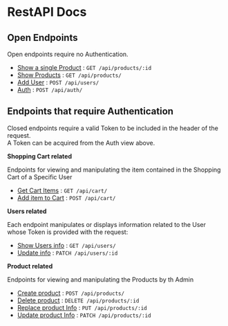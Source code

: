 # RestAPI Docs 

## Open Endpoints

Open endpoints require no Authentication.

* [Show a single Product](https://github.com/dar4kamal/BookStore/tree/master/Api_Docs/products/get_single_product.md) : `GET /api/products/:id`
* [Show Products](https://github.com/dar4kamal/BookStore/tree/master/Api_Docs/products/show_products.md) : `GET /api/products/`
* [Add User](https://github.com/dar4kamal/BookStore/tree/master/Api_Docs/users/add_user.md) : `POST /api/users/`
* [Auth](https://github.com/dar4kamal/BookStore/tree/master/Api_Docs/auth/auth.md) : `POST /api/auth/`

## Endpoints that require Authentication

Closed endpoints require a valid Token to be included in the header of the
request.<br> A Token can be acquired from the Auth view above.

**Shopping Cart related**

Endpoints for viewing and manipulating the item contained in the Shopping Cart of a Specific User

* [Get Cart Items](https://github.com/dar4kamal/BookStore/tree/master/Api_Docs/Shopping_Cart/get_cart_items.md) : `GET /api/cart/`
* [Add item to Cart](https://github.com/dar4kamal/BookStore/tree/master/Api_Docs/Shopping_Cart/add_product_to_cart.md) : `POST /api/cart/`

**Users related**

Each endpoint manipulates or displays information related to the User whose
Token is provided with the request:

* [Show Users info](https://github.com/dar4kamal/BookStore/tree/master/Api_Docs/users/show_users.md) : `GET /api/users/`
* [Update info](https://github.com/dar4kamal/BookStore/tree/master/Api_Docs/users/update_user.md) : `PATCH /api/users/:id`

**Product related**

Endpoints for viewing and manipulating the Products by th Admin

* [Create product](https://github.com/dar4kamal/BookStore/tree/master/Api_Docs/products/create_product.md) : `POST /api/products/`
* [Delete product](https://github.com/dar4kamal/BookStore/tree/master/Api_Docs/products/delete_product.md) : `DELETE /api/products/:id`
* [Replace product Info](https://github.com/dar4kamal/BookStore/tree/master/Api_Docs/products/replace_product.md) : `PUT /api/products/:id`
* [Update product Info](https://github.com/dar4kamal/BookStore/tree/master/Api_Docs/products/update_product.md) : `PATCH /api/products/:id`

